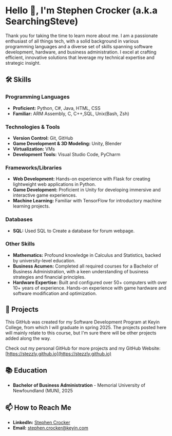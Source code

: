 # Hello 👋, I'm Stephen Crocker (a.k.a SearchingSteve)

Thank you for taking the time to learn more about me. I am a passionate enthusiast of all things tech, with a solid background in various programming languages and a diverse set of skills spanning software development, hardware, and business administration. I excel at crafting efficient, innovative solutions that leverage my technical expertise and strategic insight.

## 🛠️ Skills

### Programming Languages
- **Proficient:** Python, C#, Java, HTML, CSS
- **Familiar:** ARM Assembly, C, C++,SQL, Unix(Bash, Zsh)

### Technologies & Tools
- **Version Control:** Git, GitHub
- **Game Development & 3D Modeling:** Unity, Blender
- **Virtualization:** VMs
- **Development Tools:** Visual Studio Code, PyCharm

### Frameworks/Libraries
- **Web Development:** Hands-on experience with Flask for creating lightweight web applications in Python.
- **Game Development:** Proficient in Unity for developing immersive and interactive game experiences.
- **Machine Learning:** Familiar with TensorFlow for introductory machine learning projects.

### Databases
- **SQL:** Used SQL to Create a database for forum webpage.

### Other Skills
- **Mathematics:** Profound knowledge in Calculus and Statistics, backed by university-level education.
- **Business Acumen:** Completed all required courses for a Bachelor of Business Administration, with a keen understanding of business strategies and financial principles.
- **Hardware Expertise:** Built and configured over 50+ computers with over 10+ years of experience. Hands-on experience with game hardware and software modification and optimization.

## 📘 Projects

This GitHub was created for my Software Development Program at Keyin College, from which I will graduate in spring 2025. The projects posted here will mainly relate to this course, but I'm sure there will be other projects added along the way.

Check out my personal GitHub for more projects and my GitHub Website: [https://stezzly.github.io](https://stezzly.github.io)

## 📚 Education

- **Bachelor of Business Administration** - Memorial University of Newfoundland (MUN), 2025

## 📫 How to Reach Me

- **LinkedIn:** [Stephen Crocker](https://www.linkedin.com/in/stephen-crocker-b545362a9/)
- **Email:** [stephen.crocker@keyin.com](mailto:stephen.crocker@keyin.com)
